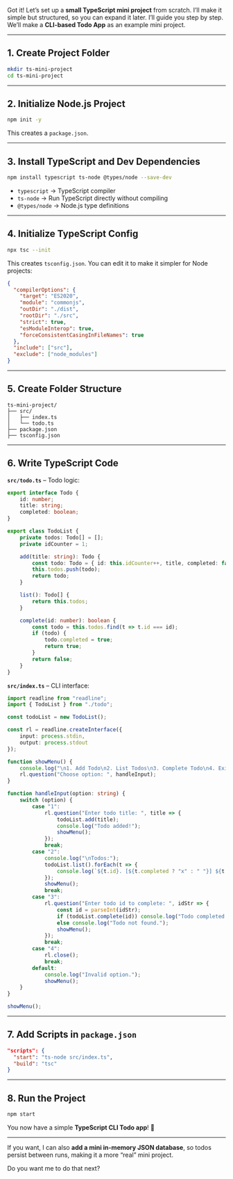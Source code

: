 Got it! Let’s set up a **small TypeScript mini project** from scratch. I’ll make it simple but structured, so you can expand it later. I’ll guide you step by step. We’ll make a **CLI-based Todo App** as an example mini project.

---

## **1. Create Project Folder**

```bash
mkdir ts-mini-project
cd ts-mini-project
```

---

## **2. Initialize Node.js Project**

```bash
npm init -y
```

This creates a `package.json`.

---

## **3. Install TypeScript and Dev Dependencies**

```bash
npm install typescript ts-node @types/node --save-dev
```

* `typescript` → TypeScript compiler
* `ts-node` → Run TypeScript directly without compiling
* `@types/node` → Node.js type definitions

---

## **4. Initialize TypeScript Config**

```bash
npx tsc --init
```

This creates `tsconfig.json`. You can edit it to make it simpler for Node projects:

```json
{
  "compilerOptions": {
    "target": "ES2020",
    "module": "commonjs",
    "outDir": "./dist",
    "rootDir": "./src",
    "strict": true,
    "esModuleInterop": true,
    "forceConsistentCasingInFileNames": true
  },
  "include": ["src"],
  "exclude": ["node_modules"]
}
```

---

## **5. Create Folder Structure**

```
ts-mini-project/
├── src/
│   ├── index.ts
│   └── todo.ts
├── package.json
├── tsconfig.json
```

---

## **6. Write TypeScript Code**

**`src/todo.ts`** – Todo logic:

```ts
export interface Todo {
    id: number;
    title: string;
    completed: boolean;
}

export class TodoList {
    private todos: Todo[] = [];
    private idCounter = 1;

    add(title: string): Todo {
        const todo: Todo = { id: this.idCounter++, title, completed: false };
        this.todos.push(todo);
        return todo;
    }

    list(): Todo[] {
        return this.todos;
    }

    complete(id: number): boolean {
        const todo = this.todos.find(t => t.id === id);
        if (todo) {
            todo.completed = true;
            return true;
        }
        return false;
    }
}
```

**`src/index.ts`** – CLI interface:

```ts
import readline from "readline";
import { TodoList } from "./todo";

const todoList = new TodoList();

const rl = readline.createInterface({
    input: process.stdin,
    output: process.stdout
});

function showMenu() {
    console.log("\n1. Add Todo\n2. List Todos\n3. Complete Todo\n4. Exit");
    rl.question("Choose option: ", handleInput);
}

function handleInput(option: string) {
    switch (option) {
        case "1":
            rl.question("Enter todo title: ", title => {
                todoList.add(title);
                console.log("Todo added!");
                showMenu();
            });
            break;
        case "2":
            console.log("\nTodos:");
            todoList.list().forEach(t => {
                console.log(`${t.id}. [${t.completed ? "x" : " "}] ${t.title}`);
            });
            showMenu();
            break;
        case "3":
            rl.question("Enter todo id to complete: ", idStr => {
                const id = parseInt(idStr);
                if (todoList.complete(id)) console.log("Todo completed!");
                else console.log("Todo not found.");
                showMenu();
            });
            break;
        case "4":
            rl.close();
            break;
        default:
            console.log("Invalid option.");
            showMenu();
    }
}

showMenu();
```

---

## **7. Add Scripts in `package.json`**

```json
"scripts": {
  "start": "ts-node src/index.ts",
  "build": "tsc"
}
```

---

## **8. Run the Project**

```bash
npm start
```

You now have a simple **TypeScript CLI Todo app**! 🎉

---

If you want, I can also **add a mini in-memory JSON database**, so todos persist between runs, making it a more “real” mini project.

Do you want me to do that next?
